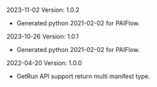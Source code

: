 2023-11-02 Version: 1.0.2
- Generated python 2021-02-02 for PAIFlow.

2023-10-26 Version: 1.0.1
- Generated python 2021-02-02 for PAIFlow.

2022-04-20 Version: 1.0.0
- GetRun API support return multi manifest type.

